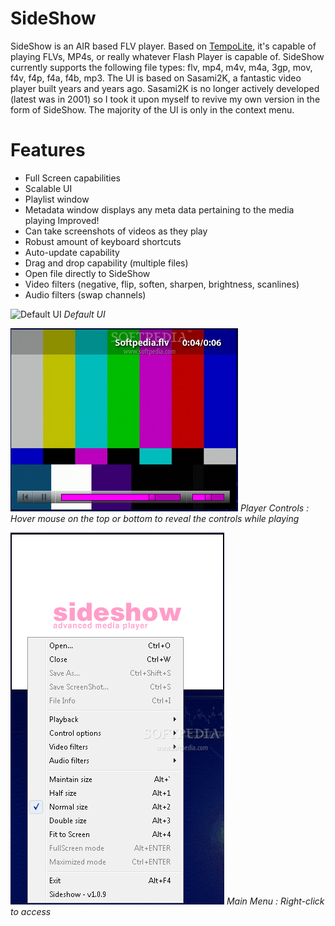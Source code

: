 # SideShow
SideShow is an AIR based FLV player. Based on [TempoLite](https://mariani.life/projects/tempolite), it's capable of playing FLVs, MP4s, or really whatever Flash Player is capable of. SideShow currently supports the following file types: flv, mp4, m4v, m4a, 3gp, mov, f4v, f4p, f4a, f4b, mp3. The UI is based on Sasami2K, a fantastic video player built years and years ago. Sasami2K is no longer actively developed (latest was in 2001) so I took it upon myself to revive my own version in the form of SideShow. The majority of the UI is only in the context menu.

# Features
- Full Screen capabilities
- Scalable UI
- Playlist window
- Metadata window displays any meta data pertaining to the media playing Improved!
- Can take screenshots of videos as they play
- Robust amount of keyboard shortcuts
- Auto-update capability
- Drag and drop capability (multiple files)
- Open file directly to SideShow
- Video filters (negative, flip, soften, sharpen, brightness, scanlines)
- Audio filters (swap channels)

![Default UI](/assets/sideshow1.png)
*Default UI*

![Player Controls](/assets/sideshow2.png)
*Player Controls : Hover mouse on the top or bottom to reveal the controls while playing*

![Main Menu](/assets/sideshow3.png)
*Main Menu : Right-click to access*
